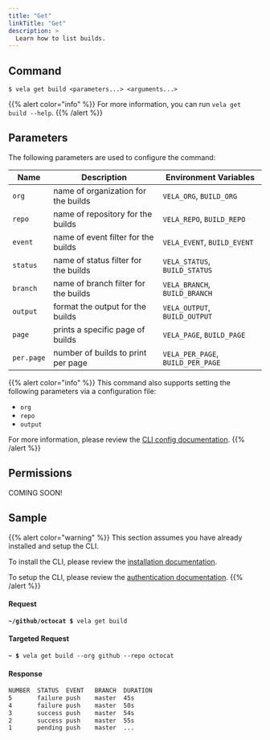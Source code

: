 ```yaml
---
title: "Get"
linkTitle: "Get"
description: >
  Learn how to list builds.
---
```


## Command

```
$ vela get build <parameters...> <arguments...>
```

{{% alert color="info" %}}
For more information, you can run `vela get build --help`.
{{% /alert %}}

## Parameters

The following parameters are used to configure the command:

| Name       | Description                          | Environment Variables             |
| ---------- | ------------------------------------ | --------------------------------- |
| `org`      | name of organization for the builds  | `VELA_ORG`, `BUILD_ORG`           |
| `repo`     | name of repository for the builds    | `VELA_REPO`, `BUILD_REPO`         |
| `event`    | name of event filter for the builds  | `VELA_EVENT`, `BUILD_EVENT`       |
| `status`   | name of status filter for the builds | `VELA_STATUS`, `BUILD_STATUS`     |
| `branch`   | name of branch filter for the builds | `VELA_BRANCH`, `BUILD_BRANCH`     |
| `output`   | format the output for the builds     | `VELA_OUTPUT`, `BUILD_OUTPUT`     |
| `page`     | prints a specific page of builds     | `VELA_PAGE`, `BUILD_PAGE`         |
| `per.page` | number of builds to print per page   | `VELA_PER_PAGE`, `BUILD_PER_PAGE` |

{{% alert color="info" %}}
This command also supports setting the following parameters via a configuration file:

- `org`
- `repo`
- `output`

For more information, please review the [CLI config documentation](/docs/reference/cli/config/).
{{% /alert %}}

## Permissions

COMING SOON!

## Sample

{{% alert color="warning" %}}
This section assumes you have already installed and setup the CLI.

To install the CLI, please review the [installation documentation](/docs/reference/cli/install/).

To setup the CLI, please review the [authentication documentation](/docs/reference/cli/authentication/).
{{% /alert %}}

#### Request

<div class="highlight"><pre><code><b>~/github/octocat $</b> vela get build</code></pre></div>

#### Targeted Request

<div class="highlight"><pre><code><b>~ $</b> vela get build --org github --repo octocat</code></pre></div>

#### Response

```sh
NUMBER  STATUS  EVENT   BRANCH  DURATION
5       failure push    master  45s
4       failure push    master  50s
3       success push    master  54s
2       success push    master  55s
1       pending push    master  ...
```
